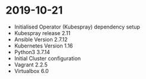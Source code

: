 2019-10-21
==========
* Initialised Operator (Kubespray) dependency setup
* Kubespray release 2.11
* Ansible Version 2.7.12
* Kubernetes Version 1.16
* Python3 3.7.14
* Initial Cluster configuration
* Vagrant 2.2.5
* Virtualbox 6.0